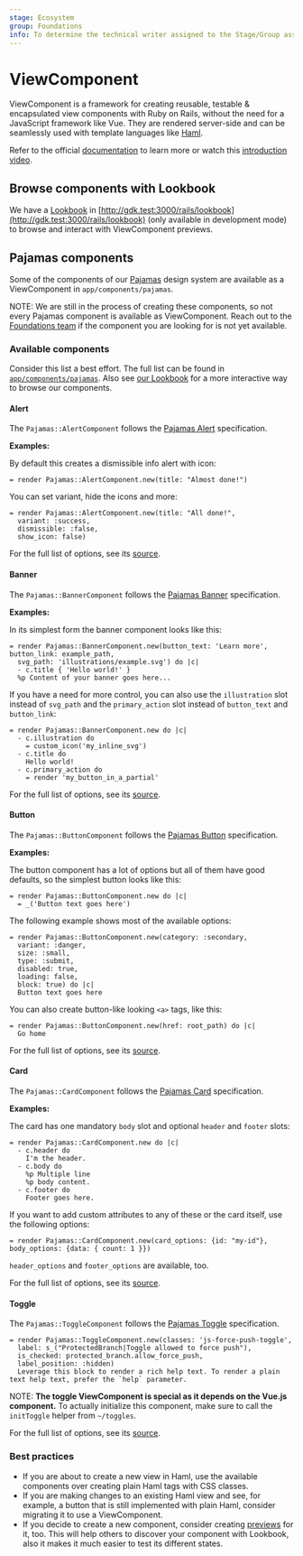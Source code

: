 ```yaml
---
stage: Ecosystem
group: Foundations
info: To determine the technical writer assigned to the Stage/Group associated with this page, see https://about.gitlab.com/handbook/engineering/ux/technical-writing/#assignments
---
```


# ViewComponent

ViewComponent is a framework for creating reusable, testable & encapsulated view
components with Ruby on Rails, without the need for a JavaScript framework like Vue.
They are rendered server-side and can be seamlessly used with template languages like [Haml](haml.md).

Refer to the official [documentation](https://viewcomponent.org/) to learn more or
watch this [introduction video](https://youtu.be/akRhUbvtnmo).

## Browse components with Lookbook

We have a [Lookbook](https://github.com/allmarkedup/lookbook) in [http://gdk.test:3000/rails/lookbook](http://gdk.test:3000/rails/lookbook) (only available in development mode) to browse and interact with ViewComponent previews.

## Pajamas components

Some of the components of our [Pajamas](https://design.gitlab.com) design system are
available as a ViewComponent in `app/components/pajamas`.

NOTE:
We are still in the process of creating these components, so not every Pajamas component is available as ViewComponent.
Reach out to the [Foundations team](https://about.gitlab.com/handbook/engineering/development/dev/ecosystem/foundations/)
if the component you are looking for is not yet available.

### Available components

Consider this list a best effort. The full list can be found in [`app/components/pajamas`](https://gitlab.com/gitlab-org/gitlab/-/tree/master/app/components/pajamas). Also see [our Lookbook](http://gdk.test:3000/rails/lookbook) for a more interactive way to browse our components.

#### Alert

The `Pajamas::AlertComponent` follows the [Pajamas Alert](https://design.gitlab.com/components/alert) specification.

**Examples:**

By default this creates a dismissible info alert with icon:

```haml
= render Pajamas::AlertComponent.new(title: "Almost done!")
```

You can set variant, hide the icons and more:

```haml
= render Pajamas::AlertComponent.new(title: "All done!",
  variant: :success,
  dismissible: :false,
  show_icon: false)
```

For the full list of options, see its
[source](https://gitlab.com/gitlab-org/gitlab/-/blob/master/app/components/pajamas/alert_component.rb).

#### Banner

The `Pajamas::BannerComponent` follows the [Pajamas Banner](https://design.gitlab.com/components/banner) specification.

**Examples:**

In its simplest form the banner component looks like this:

```haml
= render Pajamas::BannerComponent.new(button_text: 'Learn more', button_link: example_path,
  svg_path: 'illustrations/example.svg') do |c|
  - c.title { 'Hello world!' }
  %p Content of your banner goes here...
```

If you have a need for more control, you can also use the `illustration` slot
instead of `svg_path` and the `primary_action` slot instead of `button_text` and `button_link`:

```haml
= render Pajamas::BannerComponent.new do |c|
  - c.illustration do
    = custom_icon('my_inline_svg')
  - c.title do
    Hello world!
  - c.primary_action do
    = render 'my_button_in_a_partial'
```

For the full list of options, see its
[source](https://gitlab.com/gitlab-org/gitlab/-/blob/master/app/components/pajamas/banner_component.rb).

#### Button

The `Pajamas::ButtonComponent` follows the [Pajamas Button](https://design.gitlab.com/components/button) specification.

**Examples:**

The button component has a lot of options but all of them have good defaults,
so the simplest button looks like this:

```haml
= render Pajamas::ButtonComponent.new do |c|
  = _('Button text goes here')
```

The following example shows most of the available options:

```haml
= render Pajamas::ButtonComponent.new(category: :secondary,
  variant: :danger,
  size: :small,
  type: :submit,
  disabled: true,
  loading: false,
  block: true) do |c|
  Button text goes here
```

You can also create button-like looking `<a>` tags, like this:

```haml
= render Pajamas::ButtonComponent.new(href: root_path) do |c|
  Go home
```

For the full list of options, see its
[source](https://gitlab.com/gitlab-org/gitlab/-/blob/master/app/components/pajamas/button_component.rb).

#### Card

The `Pajamas::CardComponent` follows the [Pajamas Card](https://design.gitlab.com/components/card) specification.

**Examples:**

The card has one mandatory `body` slot and optional `header` and `footer` slots:

```haml
= render Pajamas::CardComponent.new do |c|
  - c.header do
    I'm the header.
  - c.body do
    %p Multiple line
    %p body content.
  - c.footer do
    Footer goes here.
```

If you want to add custom attributes to any of these or the card itself, use the following options:

```haml
= render Pajamas::CardComponent.new(card_options: {id: "my-id"}, body_options: {data: { count: 1 }})
```

`header_options` and `footer_options` are available, too.

For the full list of options, see its
[source](https://gitlab.com/gitlab-org/gitlab/-/blob/master/app/components/pajamas/card_component.rb).

#### Toggle

The `Pajamas::ToggleComponent` follows the [Pajamas Toggle](https://design.gitlab.com/components/toggle) specification.

```haml
= render Pajamas::ToggleComponent.new(classes: 'js-force-push-toggle',
  label: s_("ProtectedBranch|Toggle allowed to force push"),
  is_checked: protected_branch.allow_force_push,
  label_position: :hidden)
  Leverage this block to render a rich help text. To render a plain text help text, prefer the `help` parameter.
```

NOTE:
**The toggle ViewComponent is special as it depends on the Vue.js component.**
To actually initialize this component, make sure to call the `initToggle` helper from `~/toggles`.

For the full list of options, see its
[source](https://gitlab.com/gitlab-org/gitlab/-/blob/master/app/components/pajamas/toggle_component.rb).

### Best practices

- If you are about to create a new view in Haml, use the available components
  over creating plain Haml tags with CSS classes.
- If you are making changes to an existing Haml view and see, for example, a
  button that is still implemented with plain Haml, consider migrating it to use a ViewComponent.
- If you decide to create a new component, consider creating [previews](https://viewcomponent.org/guide/previews.html) for it, too.
  This will help others to discover your component with Lookbook, also it makes it much easier to test its different states.
